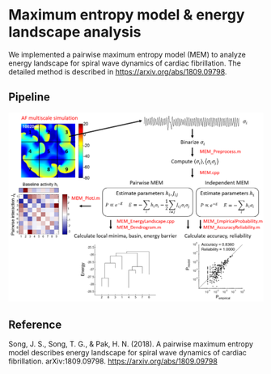 # Maximum entropy model &amp; energy landscape analysis
We implemented a pairwise maximum entropy model (MEM) to analyze energy landscape for spiral wave dynamics of cardiac fibrillation.
The detailed method is described in https://arxiv.org/abs/1809.09798.

## Pipeline
<img src="https://github.com/junseopsong/maximum-entropy-model/blob/master/MEM_pipeline.png" width=600></img>

## Reference
Song, J. S., Song, T. G., & Pak, H. N. (2018). A pairwise maximum entropy model describes energy landscape for spiral wave dynamics of cardiac fibrillation. arXiv:1809.09798. https://arxiv.org/abs/1809.09798
